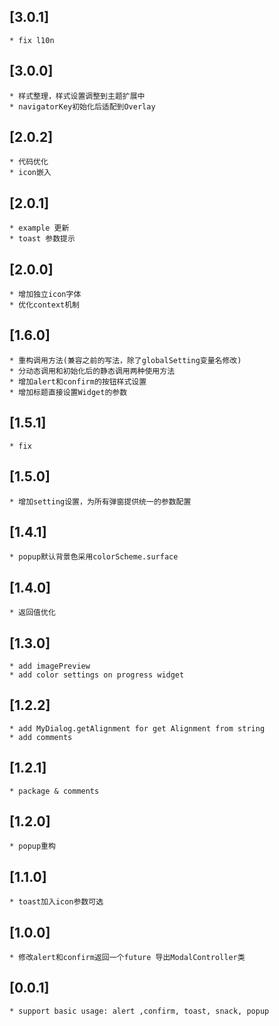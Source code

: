 ## [3.0.1]
    * fix l10n

## [3.0.0]
    * 样式整理，样式设置调整到主题扩展中
    * navigatorKey初始化后适配到Overlay

## [2.0.2]
    * 代码优化
    * icon嵌入
## [2.0.1]
    * example 更新
    * toast 参数提示

## [2.0.0]
    * 增加独立icon字体
    * 优化context机制

## [1.6.0]
    * 重构调用方法(兼容之前的写法，除了globalSetting变量名修改)
    * 分动态调用和初始化后的静态调用两种使用方法
    * 增加alert和confirm的按钮样式设置
    * 增加标题直接设置Widget的参数

## [1.5.1]
    * fix

## [1.5.0]
    * 增加setting设置，为所有弹窗提供统一的参数配置

## [1.4.1]
    * popup默认背景色采用colorScheme.surface

## [1.4.0]
    * 返回值优化

## [1.3.0]
    * add imagePreview
    * add color settings on progress widget

## [1.2.2]
    * add MyDialog.getAlignment for get Alignment from string
    * add comments

## [1.2.1]
    * package & comments

## [1.2.0]
    * popup重构

## [1.1.0]
    * toast加入icon参数可选

## [1.0.0]
    * 修改alert和confirm返回一个future 导出ModalController类

## [0.0.1]
    * support basic usage: alert ,confirm, toast, snack, popup